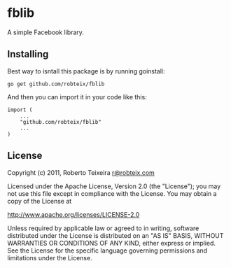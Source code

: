 fblib
==========

A simple Facebook library.

Installing
----------

Best way to isntall this package is by running goinstall:

	go get github.com/robteix/fblib

And then you can import it in your code like this:

	import (
		...
		"github.com/robteix/fblib"
		...
	)

License
-------

Copyright (c) 2011, Roberto Teixeira <r@robteix.com>

Licensed under the Apache License, Version 2.0 (the "License");
you may not use this file except in compliance with the License.
You may obtain a copy of the License at

   http://www.apache.org/licenses/LICENSE-2.0

Unless required by applicable law or agreed to in writing, software
distributed under the License is distributed on an "AS IS" BASIS,
WITHOUT WARRANTIES OR CONDITIONS OF ANY KIND, either express or implied.
See the License for the specific language governing permissions and
limitations under the License.
